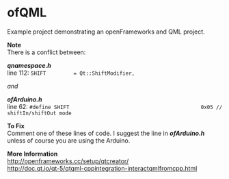 # ofQML
Example project demonstrating an openFrameworks and QML project.

**Note**  
There is a conflict between:  

***qnamespace.h***   
line 112: 
```SHIFT         = Qt::ShiftModifier,```

*and*  

***ofArduino.h***  
line 62:
```#define SHIFT                                           0x05 // shiftIn/shiftOut mode```

**To Fix**  
Comment one of these lines of code. I suggest the line in 
***ofArduino.h*** unless of course you are using the Arduino.  

**More Information**  
http://openframeworks.cc/setup/qtcreator/  
http://doc.qt.io/qt-5/qtqml-cppintegration-interactqmlfromcpp.html

